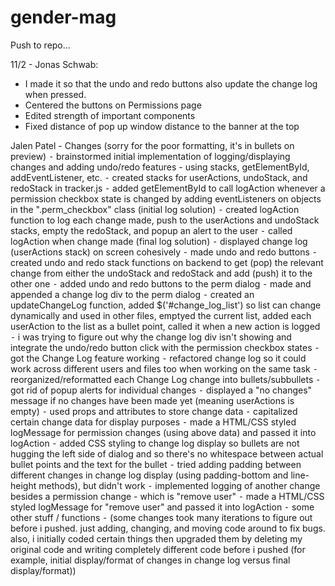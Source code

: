 ﻿# gender-mag

Push to repo...

11/2 - Jonas Schwab:
- I made it so that the undo and redo buttons also update the change log when pressed.
- Centered the buttons on Permissions page
- Edited strength of important components
- Fixed distance of pop up window distance to the banner at the top

Jalen Patel - Changes (sorry for the poor formatting, it's in bullets on preview)
	⁃	brainstormed initial implementation of logging/displaying changes and adding undo/redo features - using stacks, getElementById, addEventListener, etc.
	⁃	created stacks for userActions, undoStack, and redoStack in tracker.js
	⁃	added getElementById to call logAction whenever a permission checkbox state is changed by adding eventListeners on objects in the ".perm_checkbox" class (initial log solution) 
	⁃	created logAction function to log each change made, push to the userActions and undoStack stacks, empty the redoStack, and popup an alert to the user
	⁃	called logAction when change made (final log solution)
	⁃	displayed change log (userActions stack) on screen cohesively
	⁃	made undo and redo buttons 
	⁃	created undo and redo stack functions on backend to get (pop) the relevant change from either the undoStack and redoStack and add (push) it to the other one
	⁃	added undo and redo buttons to the perm dialog
	⁃	made and appended a change log div to the perm dialog
	⁃	created an updateChangeLog function, added $('#change_log_list') so list can change dynamically and used in other files, emptyed the current list, added each userAction to the list as a bullet point, called it when a new action is logged
	⁃	i was trying to figure out why the change log div isn't showing and integrate the undo/redo button click with the permission checkbox states
	⁃	got the Change Log feature working
	⁃	refactored change log so it could work across different users and files too when working on the same task
	⁃	reorganized/reformatted each Change Log change into bullets/subbullets
	⁃	got rid of popup alerts for individual changes
	⁃	displayed a "no changes" message if no changes have been made yet (meaning userActions is empty)
	⁃	used props and attributes to store change data
	⁃	capitalized certain change data for display purposes
	⁃	made a HTML/CSS styled logMessage for permission changes (using above data) and passed it into logAction
	⁃	added CSS styling to change log display so bullets are not hugging the left side of dialog and so there's no whitespace between actual bullet points and the text for the bullet
	⁃	tried adding padding between different changes in change log display (using padding-bottom and line-height methods), but didn't work
	⁃	implemented logging of another change besides a permission change - which is "remove user"
	⁃	made a HTML/CSS styled logMessage for "remove user" and passed it into logAction
	⁃	some other stuff / functions
	⁃	(some changes took many iterations to figure out before i pushed. just adding, changing, and moving code around to fix bugs. also, i initially coded certain things then upgraded them by deleting my original code and writing completely different code before i pushed (for example, initial display/format of changes in change log versus final display/format))
